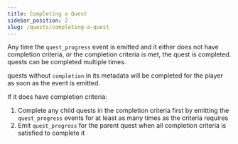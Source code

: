 ```yaml
---
title: Completing a Quest
sidebar_position: 2
slug: /quests/completing-a-quest
---
```


Any time the `quest_progress` event is emitted and it either does not have completion criteria, or the completion criteria is met, the quest is completed. quests can be completed multiple times.

quests without `completion` in its metadata will be completed for the player as soon as the event is emitted.

If it does have completion criteria:

1. Complete any child quests in the completion criteria first by emitting the `quest_progress` events for at least as many times as the criteria requires
1. Emit `quest_progress` for the parent quest when all completion criteria is satisfied to complete it
